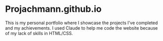 # Projachmann.github.io

This is my personal portfolio where I showcase the projects I've completed and my achievements. I used Claude to help me code the website because of my lack of skills in HTML/CSS. 
